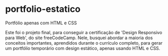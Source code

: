# portfolio-estatico
Portfólio apenas com HTML e CSS

Este foi o projeto final, para conseguir a certificação de 'Design Responsivo para Web', do site freeCodeCamp.
Nele, busquei abordar a maioria dos conceitos importantes, aprendidos durante o currículo completo, para gerar um portfólio temporário com design estático, apenas usando HTML e CSS.